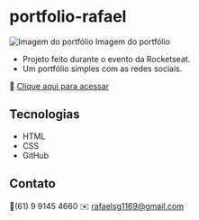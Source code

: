 # portfolio-rafael

![Imagem do portfólio]()
Imagem do portfólio

- Projeto feito durante o evento da Rocketseat.
- Um portfólio simples com as redes sociais.

🔗 [Clique aqui para acessar](https://rafs11.github.io/portfolio-rafael/)


## Tecnologias

- HTML
- CSS
- GitHub


## Contato

📱(61) 9 9145 4660
✉️ rafaelsg1169@gmail.com
